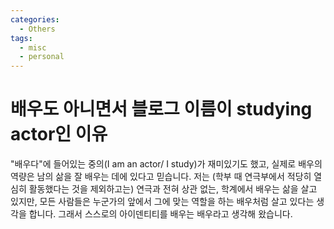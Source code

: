 ```yaml
---
categories:
  - Others
tags:
  - misc
  - personal
---
```


# 배우도 아니면서 블로그 이름이 studying actor인 이유

\"배우다\"에 들어있는 중의(I am an actor/ I study)가 재미있기도 했고, 실제로 배우의 역량은 남의 삶을 잘 배우는 데에 있다고 믿습니다. 저는 (학부 때 연극부에서 적당히 열심히 활동했다는 것을 제외하고는) 연극과 전혀 상관 없는, 학계에서 배우는 삶을 살고 있지만, 모든 사람들은 누군가의 앞에서 그에 맞는 역할을 하는 배우처럼 살고 있다는 생각을 합니다. 그래서 스스로의 아이덴티티를 배우는 배우라고 생각해 왔습니다.
